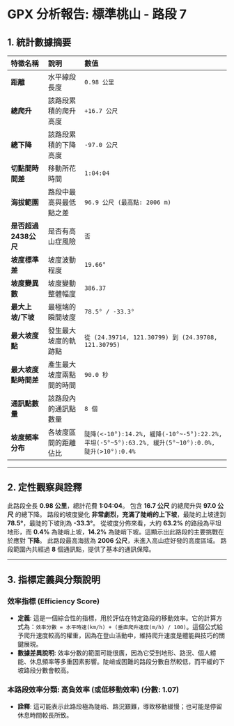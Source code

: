 
# GPX 分析報告: 標準桃山 - 路段 7

## 1. 統計數據摘要

| 特徵名稱 | 說明 | 數值 |
| :--- | :--- | :--- |
| **距離** | 水平線段長度 | `0.98 公里` |
| **總爬升** | 該路段累積的爬升高度 | `+16.7 公尺` |
| **總下降** | 該路段累積的下降高度 | `-97.0 公尺` |
| **切點間時間差** | 移動所花時間 | `1:04:04` |
| **海拔範圍** | 路段中最高與最低點之差 | `96.9 公尺 (最高點: 2006 m)` |
| **是否超過2438公尺** | 是否有高山症風險 | `否` |
| **坡度標準差** | 坡度波動程度 | `19.66°` |
| **坡度變異數** | 坡度變動整體幅度 | `386.37` |
| **最大上坡/下坡** | 最極端的瞬間坡度 | `78.5° / -33.3°` |
| **最大坡度點** | 發生最大坡度的軌跡點 | `從 (24.39714, 121.30799) 到 (24.39708, 121.30795)` |
| **最大坡度點時間差** | 產生最大坡度兩點間的時間 | `90.0 秒` |
| **通訊點數量** | 該路段內的通訊點數量 | `8 個` |
| **坡度頻率分布** | 各坡度區間的距離佔比 | `陡降(<-10°):14.2%, 緩降(-10°~-5°):22.2%, 平坦(-5°~5°):63.2%, 緩升(5°~10°):0.0%, 陡升(>10°):0.4%` |

---

## 2. 定性觀察與詮釋

此路段全長 **0.98 公里**，總計花費 **1:04:04**。 包含 **16.7 公尺** 的總爬升與 **97.0 公尺** 的總下降。
路段的坡度變化 **非常劇烈，充滿了陡峭的上下坡**，最陡的上坡達到 **78.5°**，最陡的下坡則為 **-33.3°**。
從坡度分佈來看，大約 **63.2%** 的路段為平坦地形，而 **0.4%** 為陡峭上坡，**14.2%** 為陡峭下坡。這顯示出此路段的主要挑戰在於應對 **下降**。
此路段最高海拔為 **2006 公尺**，未進入高山症好發的高度區域。
路段範圍內共經過 **8** 個通訊點，提供了基本的通訊保障。


---

## 3. 指標定義與分類說明

### 效率指標 (Efficiency Score)

- **定義**: 這是一個綜合性的指標，用於評估在特定路段的移動效率。它的計算方式為：`效率分數 = 水平時速(km/h) + (垂直爬升速度(m/h) / 100)`。這個公式給予爬升速度較高的權重，因為在登山活動中，維持爬升速度是體能與技巧的關鍵展現。
- **數據差異說明**: 效率分數的範圍可能很廣，因為它受到地形、路況、個人體能、休息頻率等多重因素影響。陡峭或困難的路段分數自然較低，而平緩的下坡路段分數會較高。

### 本路段效率分類: **高負效率 (或低移動效率)** (分數: 1.07)

- **詮釋**: 這可能表示此路段極為陡峭、路況艱難，導致移動緩慢；也可能是停留休息時間較長所致。

